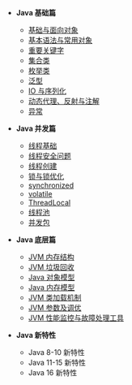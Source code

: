 + **Java 基础篇**
    + [基础与面向对象](/basic/backend/java/basic/1_basic_and_oo.md)
    + [基本语法与常用对象](/basic/backend/java/basic/2_syntax_and_object.md)
    + [重要关键字](/basic/backend/java/basic/3_keyword.md)
    + [集合类](/basic/backend/java/basic/4_collection.md)
    + [枚举类](/basic/backend/java/basic/5_enum.md)
    + [泛型](/basic/backend/java/basic/6_generic.md)
    + [IO 与序列化](/basic/backend/java/basic/7_io_and_serialization.md)
    + [动态代理、反射与注解](/basic/backend/java/basic/8_proxy_reflection_annotation.md)
    + [异常](/basic/backend/java/basic/9_exception.md)

+ **Java 并发篇**
    + [线程基础](/basic/backend/java/concurrent/1_thread_basic.md)
    + [线程安全问题](/basic/backend/java/concurrent/2_thread_problem.md)
    + [线程创建](/basic/backend/java/concurrent/3_thread_create.md)
    + [锁与锁优化](/basic/backend/java/concurrent/4_lock_optimize.md)
    + [synchronized](/basic/backend/java/concurrent/5_synchronized.md)
    + [volatile](/basic/backend/java/concurrent/6_volatile.md)
    + [ThreadLocal](/basic/backend/java/concurrent/7_threadlocal.md)
    + [线程池](/basic/backend/java/concurrent/8_threadpool.md)
    + [并发包](/basic/backend/java/concurrent/9_j_u_c.md)

+ **Java 底层篇**
    + [JVM 内存结构](/basic/backend/java/jvm/1_jvm_memory_structure.md)
    + [JVM 垃圾回收](/basic/backend/java/jvm/2_jvm_garbage_collection.md)
    + [Java 对象模型](/basic/backend/java/jvm/3_java_object_model.md)
    + [Java 内存模型](/basic/backend/java/jvm/4_java_memory_model.md)
    + [JVM 类加载机制](/basic/backend/java/jvm/5_jvm_class_loader.md)
    + [JVM 参数及调优](/basic/backend/java/jvm/6_jvm_parameter_optimization.md)
    + [JVM 性能监控与故障处理工具](/basic/backend/java/jvm/7_jvm_performance_monitoring.md)

+ **Java 新特性**
    + Java 8-10 新特性
    + Java 11-15 新特性
    + Java 16 新特性